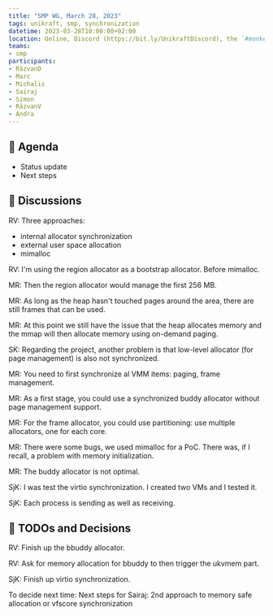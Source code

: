 ```yaml
---
title: "SMP WG, March 28, 2023"
tags: unikraft, smp, synchronization
datetime: 2023-03-28T10:00:00+02:00
location: Online, Discord (https://bit.ly/UnikraftDiscord), the `#monkey-business` voice channel
teams:
- smp
participants:
- RăzvanD
- Marc
- Michalis
- Sairaj
- Simon
- RăzvanV
- Andra
---
```


## :dart: Agenda

- Status update
- Next steps

## :closed_book: Discussions

RV: Three approaches:

- internal allocator synchronization
- external user space allocation
- mimalloc

RV: I'm using the region allocator as a bootstrap allocator.
Before mimalloc.

MR: Then the region allocator would manage the first 256 MB.

MR: As long as the heap hasn't touched pages around the area, there are still frames that can be used.

MR: At this point we still have the issue that the heap allocates memory and the mmap will then allocate memory using on-demand paging.

SK: Regarding the project, another problem is that low-level allocator (for page management) is also not synchronized.

MR: You need to first synchronize al VMM items: paging, frame management.

MR: As a first stage, you could use a synchronized buddy allocator without page management support.

MR: For the frame allocator, you could use partitioning: use multiple allocators, one for each core.

MR: There were some bugs, we used mimalloc for a PoC.
There was, if I recall, a problem with memory initialization.

MR: The buddy allocator is not optimal.

SjK: I was test the virtio synchronization.
I created two VMs and I tested it.

SjK: Each process is sending as well as receiving.

## :wrench: TODOs and Decisions

RV: Finish up the bbuddy allocator.

RV: Ask for memory allocation for bbuddy to then trigger the ukvmem part.

SjK: Finish up virtio synchronization.

To decide next time: Next steps for Sairaj: 2nd approach to memory safe allocation or vfscore synchronization
